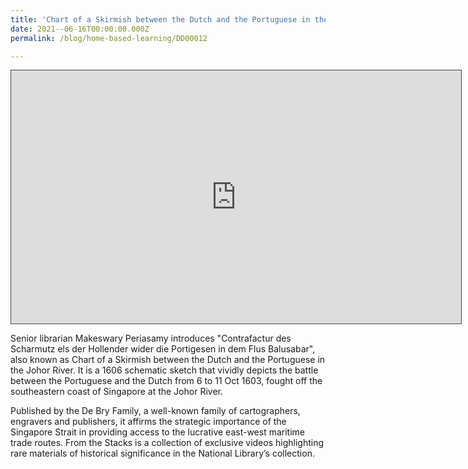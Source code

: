 ```yaml
---
title: 'Chart of a Skirmish between the Dutch and the Portuguese in the Johor River'
date: 2021--06-16T00:00:00.000Z
permalink: /blog/home-based-learning/DD00012

---
```


<iframe src="https://nlb.ap.panopto.com/Panopto/Pages/Embed.aspx?id=a335e084-0038-4d00-9050-ad2c00b01b27&autoplay=false&offerviewer=false&showtitle=true&showbrand=true&start=0&interactivity=all" height="405" width="720" style="border: 1px solid #464646;" allowfullscreen allow="autoplay"></iframe>

Senior librarian Makeswary Periasamy introduces "Contrafactur des Scharmutz els der Hollender wider die Portigesen in dem Flus Balusabar", also known as Chart of a Skirmish between the Dutch and the Portuguese in the Johor River. It is a 1606 schematic sketch that vividly depicts the battle between the Portuguese and the Dutch from 6 to 11 Oct 1603, fought off the southeastern coast of Singapore at the Johor River. 

Published by the De Bry Family, a well-known family of cartographers, engravers and publishers, it affirms the strategic importance of the Singapore Strait in providing access to the lucrative east-west maritime trade routes. From the Stacks is a collection of exclusive videos highlighting rare materials of historical significance in the National Library’s collection.



